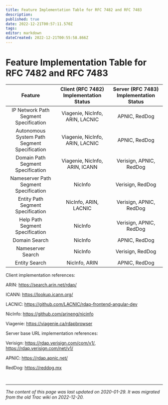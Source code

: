```yaml
---
title: Feature Implementation Table for RFC 7482 and RFC 7483
description: 
published: true
date: 2022-12-21T00:57:11.570Z
tags: 
editor: markdown
dateCreated: 2022-12-21T00:55:58.866Z
---
```


# Feature Implementation Table for RFC 7482 and RFC 7483
|                    Feature                     |  Client (RFC 7482) Implementation Status  |  Server (RFC 7483) Implementation Status   |
|:----------------------------------------------:|:-----------------------------------------:|:------------------------------------------:|
|  IP Network Path Segment Specification         |  Viagenie, NicInfo, ARIN, LACNIC          |  APNIC, RedDog                             |
|  Autonomous System Path Segment Specification  |  Viagenie, NicInfo, ARIN, LACNIC          |  APNIC, RedDog                             |
|  Domain Path Segment Specification             |  Viagenie, NicInfo, ARIN, ICANN           |  Verisign, APNIC, RedDog                   |
|  Nameserver Path Segment Specification         |  NicInfo                                  |  Verisign, RedDog                          |
|  Entity Path Segment Specification             |  NicInfo, ARIN, LACNIC                    |  Verisign, APNIC, RedDog                   |
|  Help Path Segment Specification               |  NicInfo                                  |  Verisign, APNIC, RedDog                   |
|  Domain Search                                 |  NicInfo                                  |  APNIC, RedDog                             |
|  Nameserver Search                             |  NicInfo                                  |  Verisign, RedDog                          |
|  Entity Search                                 |  NicInfo, ARIN                            |  APNIC, RedDog                             |



 Client implementation references:

ARIN: https://search.arin.net/rdap/

ICANN: https://lookup.icann.org/

LACNIC: https://github.com/LACNIC/rdap-frontend-angular-dev

NicInfo: https://github.com/arineng/nicinfo

Viagenie: https://viagenie.ca/rdapbrowser

Server base URL implementation references:

Verisign: https://rdap.verisign.com/com/v1/, https://rdap.verisign.com/net/v1/

APNIC: https://rdap.apnic.net/

RedDog: https://reddog.mx 

&nbsp;
&nbsp;
&nbsp;

---

*The content of this page was last updated on 2020-01-29. It was migrated from the old Trac wiki on 2022-12-20.*